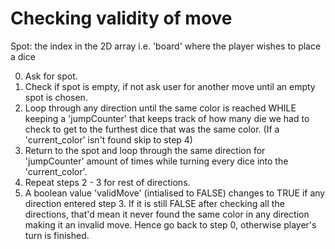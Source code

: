 # Checking validity of move
Spot: the index in the 2D array i.e. 'board' where the player wishes to place a dice

0. Ask for spot.
1. Check if spot is empty, if not ask user for another move until an empty spot is chosen.
2. Loop through any direction until the same color is reached WHILE keeping a 'jumpCounter' that keeps track of how many die we had to check to get to the furthest dice that was the same color. (If a 'current_color' isn't found skip to step 4)
3. Return to the spot and loop through the same direction for 'jumpCounter' amount of times while turning every dice into the 'current_color'.
4. Repeat steps 2 - 3  for rest of directions.
5. A boolean value 'validMove' (intialised to FALSE) changes to TRUE if any direction entered step 3. If it is still FALSE after checking all the directions, that'd mean it never found the same color in any direction making it an invalid move. Hence go back to step 0, otherwise player's turn is finished.
